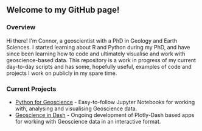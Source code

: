 ## Welcome to my GitHub page!

### Overview
Hi there! I'm Connor, a geoscientist with a PhD in Geology and Earth Sciences. I started learning about R and Python during my PhD, and have since been learning how to code and ultimately visualise and work with geoscience-based data. This repository is a work in progress of my current day-to-day scripts and has some, hopefully useful, examples of code and projects I work on publicly in my spare time.

### Current Projects
- [Python for Geoscience](https://github.com/geo-cjd/Python-for-Geoscience) - Easy-to-follow Jupyter Notebooks for working with, analysing and visualising Geoscience data.
- [Geoscience in Dash](https://github.com/geo-cjd/Geoscience-in-Dash) - Ongoing development of Plotly-Dash based apps for working with Geoscience data in an interactive format.

<!--
**connordgeo/connordgeo** is a ✨ _special_ ✨ repository because its `README.md` (this file) appears on your GitHub profile.

Here are some ideas to get you started:

- 🔭 I’m currently working on ...
- 🌱 I’m currently learning ...
- 👯 I’m looking to collaborate on ...
- 🤔 I’m looking for help with ...
- 💬 Ask me about ...
- 📫 How to reach me: ...
- 😄 Pronouns: ...
- ⚡ Fun fact: ...
-->
